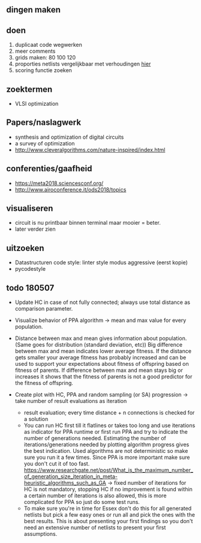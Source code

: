 

## dingen maken


 ## doen ##
1) duplicaat code wegwerken
2) meer comments
3) grids maken: 80 100 120
4) proporties netlists vergelijkbaar met verhoudingen [hier](http://heuristieken.nl/wiki/index.php?title=Chips_%26_Circuits)
5) scoring functie zoeken


 ## zoektermen ##
 - VLSI optimization


 ## Papers/naslagwerk ##
 - synthesis and optimization of digital circuits
 - a survey of optimization
 - http://www.cleveralgorithms.com/nature-inspired/index.html


 ## conferenties/gaafheid
 - https://meta2018.sciencesconf.org/
 - http://www.airoconference.it/ods2018/topics


## visualiseren
 - circuit is nu printbaar binnen terminal maar mooier = beter.
 - later verder zien

## uitzoeken ##
 - Datastructuren code style:
linter style modus aggressive (eerst kopie)
 -  pycodestyle

 ## todo 180507
- Update HC in case of not fully connected; always use total distance as comparison parameter.
- Visualize behavior of PPA algorithm -> mean and max value for every population.
- Distance between max and mean gives information about population. (Same goes for distribution (standard deviation, etc))
Big difference between max and mean indicates lower average fitness. If the distance gets smaller your average fitness has probably increased and can be used to support your expectations about fitness of offspring based on fitness of parents.
If difference between max and mean stays big or increases it shows that the fitness of parents is not a good predictor for the fitness of offspring.


- Create plot with HC, PPA and random sampling (or SA) progression -> take number of result evaluations as iteration
    - result evaluation; every time distance + n connections is checked for a solution
    - You can run HC first till it flatlines or takes too long and use iterations as indicator for PPA runtime or first run PPA and try to indicate the number of generations needed. Estimating the number of iterations/generations needed by plotting algorithm progress gives the best indication. Used algorithms are not deterministic so make sure you run it a few times. Since PPA is more important make sure you don't cut it of too fast.
    https://www.researchgate.net/post/What_is_the_maximum_number_of_generation_size_iteration_in_meta-heuristic_algorithms_such_as_GA
    -> fixed number of iterations for HC is not mandatory, stopping HC if no improvement is found within a certain number of iterations is also allowed, this is more complicated for PPA so just do some test runs.
    - To make sure you're in time for Essex don't do this for all generated netlists but pick a few easy ones or run all and pick the ones with the best results. This is about presenting your first findings so you don't need an extensive number of netlists to present your first assumptions.
    
